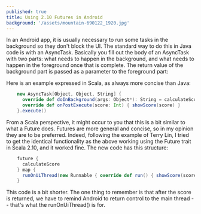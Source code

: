 ```yaml
---
published: true
title: Using 2.10 Futures in Android
background: '/assets/mountain-690122_1920.jpg'
---
```

In an Android app, it is usually necessary to run some tasks in the background so they don't block the UI. The standard way to do this in Java code is with an AsyncTask. Basically you fill out the body of an AsyncTask with two parts: what needs to happen in the background, and what needs to happen in the foreground once that is complete. The return value of the background part is passed as a parameter to the foreground part:

Here is an example expressed in Scala, as always more concise than Java:

```scala
    new AsyncTask[Object, Object, String] {
      override def doInBackground(args: Object*): String = calculateScore
      override def onPostExecute(score: Int) { showScore(score) }
    }.execute()
```

From a Scala perspective, it might occur to you that this is a bit similar to what a Future does. Futures are more general and concise, so in my opinion they are to be preferred. Indeed, following the example of Terry Lin, I tried to get the identical functionality as the above working using the Future trait in Scala 2.10, and it worked fine. The new code has this structure:

```scala
    future {
      calculateScore
    } map {
      runOnUiThread(new Runnable { override def run() { showScore(score) } }))
    }
```

This code is a bit shorter. The one thing to remember is that after the score is returned, we have to remind Android to return control to the main thread -- that's what the runOnUiThread() is for.
